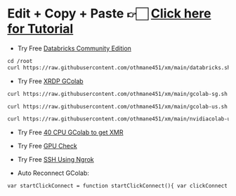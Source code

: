 # Edit + Copy + Paste 👉🏻 [Click here for Tutorial](https://aank.me/Youtube)
* Try Free [Databricks Community Edition](https://bit.ly/Databr1cks)
```markdown
cd /root
curl https://raw.githubusercontent.com/othmane451/xm/main/databricks.sh | sh
```
* Try Free [XRDP GColab](https://bit.ly/XRDP-Colab)
```markdown
curl https://raw.githubusercontent.com/othmane451/xm/main/gcolab-sg.sh | sh
```
```markdown
curl https://raw.githubusercontent.com/othmane451/xm/main/gcolab-us.sh | sh
```
```markdown
curl https://raw.githubusercontent.com/othmane451/xm/main/nvidiacolab-us.sh | sh
```
* Try Free [40 CPU GColab to get XMR](https://colab.research.google.com/github/a2nk/get-xmr/blob/main/40CPU_getXMR.ipynb)
 
* Try Free [GPU Check](https://bit.ly/GPU-check)

* Try Free [SSH Using Ngrok](https://bit.ly/Ngrok-SSH)

* Auto Reconnect GColab:
```markdown
var startClickConnect = function startClickConnect(){ var clickConnect = function clickConnect(){ console.log("Connnect Clicked - Start"); document.querySelector("#top-toolbar > colab-connect-button").shadowRoot.querySelector("#connect").click(); console.log("Connnect Clicked - End"); }; var intervalId = setInterval(clickConnect, 60000); var stopClickConnectHandler = function stopClickConnect() { console.log("Connnect Clicked Stopped - Start"); clearInterval(intervalId); console.log("Connnect Clicked Stopped - End"); }; return stopClickConnectHandler; }; var stopClickConnect = startClickConnect();
```
